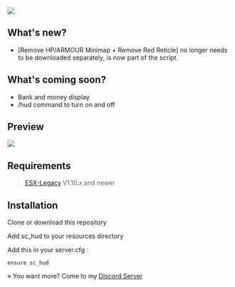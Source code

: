![](https://github.com/ScubeScripts/sc_hud/assets/104854776/99d7c372-7f13-495c-a7a6-f5555ea9b0b3)

## What's new?

- [Remove HP/ARMOUR Minimap + Remove Red Reticle] no longer needs to be downloaded separately, is now part of the script.

## What's coming soon?

- Bank and money display
- /hud command to turn on and off

## Preview

![](https://github.com/ScubeScripts/sc_hud/assets/104854776/8f542056-1356-463c-8aa6-c880f1a64adf)

## Requirements

> [ESX-Legacy](https://github.com/esx-framework/esx-legacy) V1.10.x and newer

## Installation
Clone or download this repository

Add sc_hud to your resources directory

Add this in your server.cfg :
```
ensure sc_hud
```

» You want more? Come to my [Discord Server](https://discord.gg/Mqgewse3Yc)
